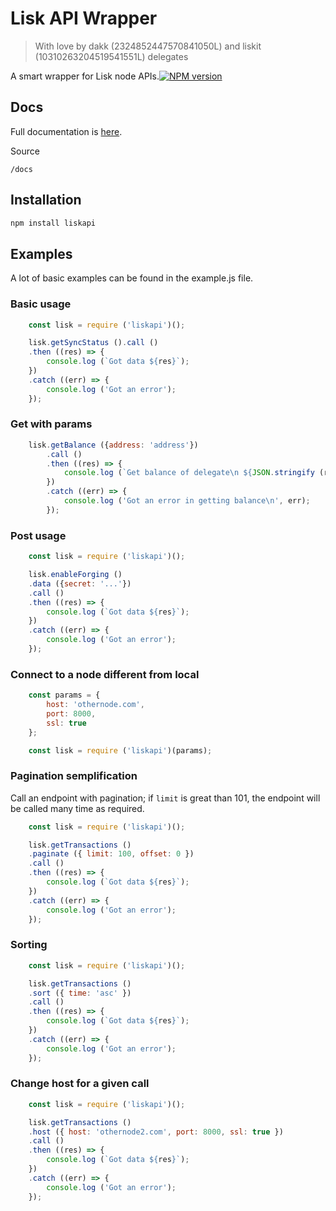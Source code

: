 # Lisk API Wrapper
> With love by dakk (2324852447570841050L) and liskit (10310263204519541551L) delegates

A smart wrapper for Lisk node APIs.[![NPM version](https://img.shields.io/npm/v/pug.svg?style=flat)](https://www.npmjs.com/package/liskapi)

## Docs
Full documentation is [here](https://andreafspeziale.github.io/liskapi/).

Source

    /docs

## Installation

```bash
npm install liskapi
```

## Examples
A lot of basic examples can be found in the example.js file.

### Basic usage

```javascript
    const lisk = require ('liskapi')();

    lisk.getSyncStatus ().call ()
    .then ((res) => {
        console.log (`Got data ${res}`);
    })
    .catch ((err) => {
        console.log ('Got an error');
    });
```

### Get with params

```javascript
    lisk.getBalance ({address: 'address'})
        .call ()
        .then ((res) => {
            console.log (`Get balance of delegate\n ${JSON.stringify (res)}`);
        })
        .catch ((err) => {
            console.log ('Got an error in getting balance\n', err);
        });
```

### Post usage

```javascript
    const lisk = require ('liskapi')();

    lisk.enableForging ()
    .data ({secret: '...'})
    .call ()
    .then ((res) => {
        console.log (`Got data ${res}`);
    })
    .catch ((err) => {
        console.log ('Got an error');
    });
```


### Connect to a node different from local

```javascript
    const params = {
        host: 'othernode.com',
        port: 8000,
        ssl: true
    };

    const lisk = require ('liskapi')(params);
```


### Pagination semplification

Call an endpoint with pagination; if `limit` is great than 101, the endpoint will
be called many time as required.

```javascript
    const lisk = require ('liskapi')();

    lisk.getTransactions ()
    .paginate ({ limit: 100, offset: 0 })
    .call ()
    .then ((res) => {
        console.log (`Got data ${res}`);
    })
    .catch ((err) => {
        console.log ('Got an error');
    });
```



### Sorting

```javascript
    const lisk = require ('liskapi')();

    lisk.getTransactions ()
    .sort ({ time: 'asc' })
    .call ()
    .then ((res) => {
        console.log (`Got data ${res}`);
    })
    .catch ((err) => {
        console.log ('Got an error');
    });
```



### Change host for a given call

```javascript
    const lisk = require ('liskapi')();

    lisk.getTransactions ()
    .host ({ host: 'othernode2.com', port: 8000, ssl: true })
    .call ()
    .then ((res) => {
        console.log (`Got data ${res}`);
    })
    .catch ((err) => {
        console.log ('Got an error');
    });
```

